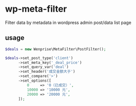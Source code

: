 # wp-meta-filter
Filter data by metadata in wordpress admin post/data list page

## usage

````php
$deals = new Wenprise\MetaFilter\PostFilter();

$deals->set_post_type('client')
      ->set_meta_key('_deal_price')
      ->set_query_var('deal')
      ->set_header('成交金额大于')
      ->set_compare('>')
      ->set_options([
          0     => '0（已成交）',
          10000 => '10000 元',
          20000 => '20000 元',
      ]);
````
